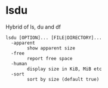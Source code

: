# lsdu
Hybrid of ls, du and df

```
lsdu [OPTION]... [FILE|DIRECTORY]...
  -apparent
        show apparent size
  -free
        report free space
  -human
        display size in KiB, MiB etc
  -sort
        sort by size (default true)
```
